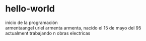 # hello-world
inicio de la programación  
armentaangel uriel armenta armenta, nacido el 15 de mayo del 95
actualment trabajando n obras electricas 
